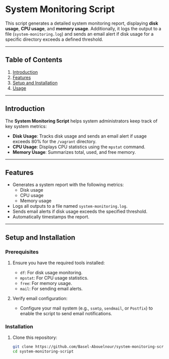 # System Monitoring Script

This script generates a detailed system monitoring report, displaying **disk usage**, **CPU usage**, and **memory usage**. Additionally, it logs the output to a file (`system-monitoring.log`) and sends an email alert if disk usage for a specific directory exceeds a defined threshold.

---

## Table of Contents

1. [Introduction](#introduction)
2. [Features](#features)
3. [Setup and Installation](#setup-and-installation)
4. [Usage](#usage)

---

## Introduction

The **System Monitoring Script** helps system administrators keep track of key system metrics:
- **Disk Usage**: Tracks disk usage and sends an email alert if usage exceeds 80% for the `/vagrant` directory.
- **CPU Usage**: Displays CPU statistics using the `mpstat` command.
- **Memory Usage**: Summarizes total, used, and free memory.

---

## Features

- Generates a system report with the following metrics:
  - Disk usage
  - CPU usage
  - Memory usage
- Logs all outputs to a file named `system-monitoring.log`.
- Sends email alerts if disk usage exceeds the specified threshold.
- Automatically timestamps the report.

---

## Setup and Installation

### Prerequisites

1. Ensure you have the required tools installed:
   - `df`: For disk usage monitoring.
   - `mpstat`: For CPU usage statistics.
   - `free`: For memory usage.
   - `mail`: For sending email alerts.

2. Verify email configuration:
   - Configure your mail system (e.g., `ssmtp`, `sendmail`, or `Postfix`) to enable the script to send email notifications.

### Installation

1. Clone this repository:
   ```bash
   git clone https://github.com/Basel-Abouelnour/system-monitoring-script.git
   cd system-monitoring-script
